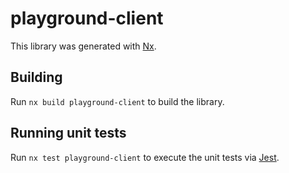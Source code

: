 # playground-client

This library was generated with [Nx](https://nx.dev).

## Building

Run `nx build playground-client` to build the library.

## Running unit tests

Run `nx test playground-client` to execute the unit tests via [Jest](https://jestjs.io).
